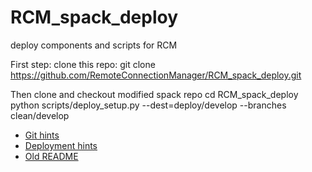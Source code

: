 # RCM_spack_deploy
deploy components and scripts for RCM

First step: clone this repo:
    git clone  https://github.com/RemoteConnectionManager/RCM_spack_deploy.git
    
Then clone and checkout modified spack repo
    cd RCM_spack_deploy
    python scripts/deploy_setup.py  --dest=deploy/develop --branches clean/develop


  * [Git hints](https://github.com/RemoteConnectionManager/RCM_spack_deploy/blob/master/GIT_HINTS.md)
  * [Deployment hints](https://github.com/RemoteConnectionManager/RCM_spack_deploy/blob/master/DEPLOY_HINTS.md)
  * [Old README](https://github.com/RemoteConnectionManager/RCM_spack_deploy/blob/master/old_stuff/README.md)

